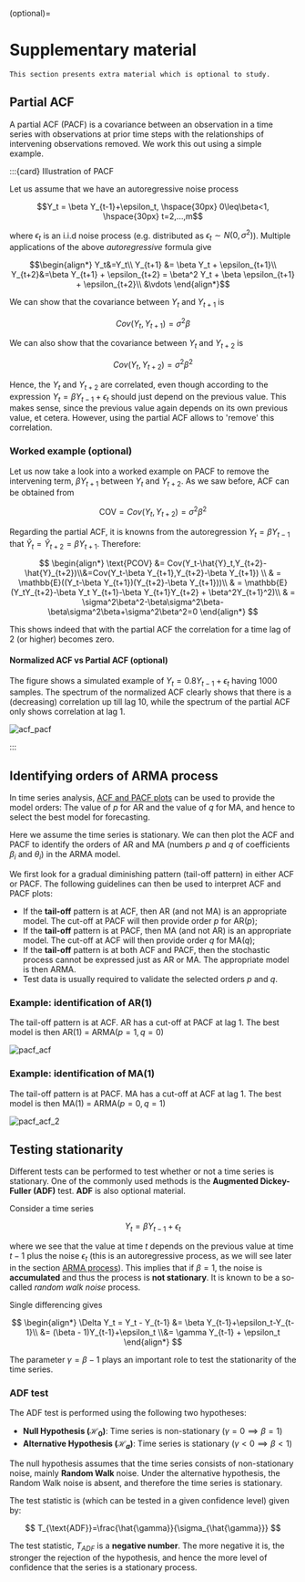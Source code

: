 (optional)=
# Supplementary material

```{note}
This section presents extra material which is optional to study.
```

## Partial ACF

A partial ACF (PACF) is a covariance between an observation in a time series with observations at prior time steps with the relationships of intervening observations removed. We work this out using a simple example.

:::{card} Illustration of PACF

Let us assume that we have an autoregressive noise process

$$Y_t = \beta Y_{t-1}+\epsilon_t, \hspace{30px} 0\leq\beta<1, \hspace{30px} t=2,...,m$$

where $\epsilon_t$ is an i.i.d noise process (e.g. distributed as $\epsilon_t\sim N(0,\sigma^2)$). Multiple applications of the above *autoregressive* formula give

$$\begin{align*}
Y_t&=Y_t\\ 
Y_{t+1} &= \beta Y_t + \epsilon_{t+1}\\ 
Y_{t+2}&=\beta Y_{t+1} + \epsilon_{t+2} = \beta^2 Y_t + \beta \epsilon_{t+1} + \epsilon_{t+2}\\ &\vdots \end{align*}$$

We can show that the covariance between $Y_t$ and $Y_{t+1}$ is

$$
Cov(Y_t, Y_{t+1})  = \sigma^2\beta
$$

We can also show that the covariance between $Y_t$ and $Y_{t+2}$ is

$$
Cov(Y_t, Y_{t+2}) =  \sigma^2\beta^2
$$

Hence, the $Y_t$ and $Y_{t+2}$ are correlated, even though according to the expression $Y_t = \beta Y_{t-1}+\epsilon_t$ should just depend on the previous value. This makes sense, since the previous value again depends on its own previous value, et cetera. However, using the partial ACF allows to 'remove' this correlation.

### Worked example (optional)

Let us now take a look into a worked example on PACF to remove the intervening term, $\beta Y_{t+1}$ between $Y_t$ and $Y_{t+2}$. As we saw before, ACF can be obtained from

$$
\text{COV} = Cov(Y_t, Y_{t+2}) =  \sigma^2\beta^2
$$

Regarding the partial ACF, it is knowns from the autoregression $Y_t = \beta Y_{t-1}$ that $\hat{Y}_t = \hat{Y}_{t+2} = \beta Y_{t+1}$. Therefore:

$$
\begin{align*}
\text{PCOV} &= Cov(Y_t-\hat{Y}_t,Y_{t+2}-\hat{Y}_{t+2})\\&=Cov(Y_t-\beta Y_{t+1},Y_{t+2}-\beta Y_{t+1})
\\ & = \mathbb{E}((Y_t-\beta Y_{t+1})(Y_{t+2}-\beta Y_{t+1}))\\
& = \mathbb{E}(Y_tY_{t+2}-\beta Y_t Y_{t+1}-\beta Y_{t+1}Y_{t+2} + \beta^2Y_{t+1}^2)\\
& = \sigma^2\beta^2-\beta\sigma^2\beta-\beta\sigma^2\beta+\sigma^2\beta^2=0
\end{align*}
$$

This shows indeed that with the partial ACF the correlation for a time lag of 2 (or higher) becomes zero.

#### Normalized ACF vs Partial ACF (optional)

The figure shows a simulated example of $Y_t = 0.8Y_{t-1}+\epsilon_t$ having 1000 samples. The spectrum of the normalized ACF clearly shows that there is a (decreasing) correlation up till lag 10, while the spectrum of the partial ACF only shows correlation at lag 1.

![acf_pacf](./figs/acf_pacf.png "acf_pacf")

:::

## Identifying orders of ARMA process

In time series analysis, [ACF and PACF plots](ACF) can be used to provide the model orders: The value of $p$ for AR and the value of $q$ for MA, and hence to select the best model for forecasting.

Here we assume the time series is stationary. We can then plot the ACF and PACF to identify the orders of AR and MA (numbers $p$ and $q$ of coefficients $\beta_i$ and $\theta_i$) in the ARMA model.

We first look for a gradual diminishing pattern (tail-off pattern) in either ACF or PACF. The following guidelines can then be used to interpret ACF and PACF plots:

* If the **tail-off** pattern is at ACF, then AR (and not MA) is an appropriate model. The cut-off at PACF will then provide order $p$ for AR($p$);
* If the **tail-off** pattern is at PACF, then MA (and not AR) is an appropriate model. The cut-off at ACF will then provide order $q$ for MA($q$);
* If the **tail-off** pattern is at both ACF and PACF, then the stochastic process cannot be expressed just as AR or MA. The appropriate model is then ARMA.
* Test data is usually required to validate the selected orders $p$ and $q$.

### Example: identification of AR(1)

The tail-off pattern is at ACF. AR has a cut-off at PACF at lag 1. The best model is then AR(1) = ARMA($p=1,q=0$)

![pacf_acf](./figs/pacf_acf.png "pacf_acf")

### Example: identification of MA(1)

The tail-off pattern is at PACF. MA has a cut-off at ACF at lag 1. The best model is then MA(1) = ARMA($p=0,q=1$)

![pacf_acf_2](./figs/pacf_acf_2.png "pacf_acf_2")


## Testing stationarity

Different tests can be performed to test whether or not a time series is stationary. One of the commonly used methods is the **Augmented Dickey-Fuller (ADF)** test. **ADF** is also optional material. 

Consider a time series

$$Y_t = \beta Y_{t-1}+\epsilon_t$$

where we see that the value at time $t$ depends on the previous value at time $t-1$ plus the noise $\epsilon_t$ (this is an autoregressive process, as we will see later in the section [ARMA process](ARMA)). This implies that if $\beta=1$, the noise is **accumulated** and thus the process is **not stationary**. It is known to be a so-called *random walk noise* process. 

Single differencing gives

$$
\begin{align*}
\Delta Y_t = Y_t - Y_{t-1} &= \beta Y_{t-1}+\epsilon_t-Y_{t-1}\\
&= (\beta - 1)Y_{t-1}+\epsilon_t \\&= \gamma Y_{t-1} + \epsilon_t
\end{align*}
$$

The parameter $\gamma = \beta-1$ plays an important role to test the stationarity of the time series.

### ADF test

The ADF test is performed using the following two hypotheses:

* **Null Hypothesis ($\mathcal{H}_0$)**: Time series is non-stationary ($\gamma=0\implies\beta=1$)
* **Alternative Hypothesis ($\mathcal{H}_a$)**: Time series is stationary ($\gamma<0\implies\beta<1$)

The null hypothesis assumes that the time series consists of non-stationary noise, mainly **Random Walk** noise. Under the alternative hypothesis, the Random Walk noise is absent, and therefore the time series is stationary.

The test statistic is (which can be tested in a given confidence level) given by:

$$
T_{\text{ADF}}=\frac{\hat{\gamma}}{\sigma_{\hat{\gamma}}}
$$

The test statistic, $T_{ADF}$ is a **negative number**. The more negative it is, the stronger the rejection of the hypothesis, and hence the more level of confidence that the series is a stationary process.

